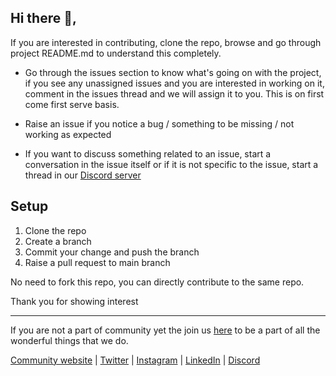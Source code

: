 ## Hi there 👋,

If you are interested in contributing, clone the repo, browse and go through project README.md to understand this completely.  

- Go through the issues section to know what's going on with the project, if you see any unassigned issues and you are interested in working on it,
comment in the issues thread and we will assign it to you. This is on first come first serve basis.

- Raise an issue if you notice a bug / something to be missing / not working as expected

- If you want to discuss something related to an issue, start a conversation in the issue itself or if it is not specific to the issue, start a thread in our [Discord server](https://discord.com/invite/ggd4JD3Kyh)

## Setup

1. Clone the repo
2. Create a branch 
3. Commit your change and push the branch
4. Raise a pull request to main branch

No need to fork this repo, you can directly contribute to the same repo.

Thank you for showing interest

----
If you are not a part of community yet the join us [here](https://gdg.community.dev/gdg-hubli/) to be a part of all the wonderful things that we do. 



[Community website](https://gdg.community.dev/gdg-hubli) | [Twitter](https://twitter.com/GDGHubli) | [Instagram](https://www.instagram.com/gdghubli) | [LinkedIn](https://www.linkedin.com/company/gdghubli) | [Discord](https://discord.gg/eddBwmgnqj)
